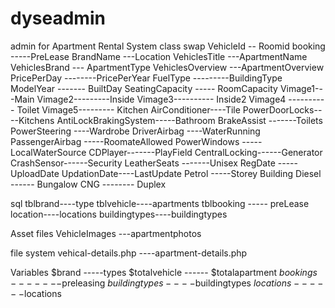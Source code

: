 # dyseadmin 
admin for Apartment Rental System
class swap
VehicleId -- Roomid
booking -----PreLease
BrandName ---Location
VehiclesTitle ---ApartmentName
VehiclesBrand --- ApartmentType
VehiclesOverview ---ApartmentOverview
PricePerDay --------PricePerYear
FuelType ---------BuildingType
ModelYear ------- BuiltDay
SeatingCapacity ----- RoomCapacity
Vimage1---Main
Vimage2---------Inside
Vimage3---------- Inside2
Vimage4 ---------- Toilet
Vimage5--------- Kitchen
AirConditioner----Tile
PowerDoorLocks----Kitchens
AntiLockBrakingSystem-----Bathroom
BrakeAssist -------Toilets
PowerSteering ----Wardrobe
DriverAirbag ----WaterRunning
PassengerAirbag -----RoomateAllowed
PowerWindows -----LocalWaterSource
CDPlayer-------PlayField
CentralLocking------Generator
CrashSensor------Security
LeatherSeats -------Unisex
RegDate -----UploadDate
UpdationDate----LastUpdate
Petrol -----Storey Building
Diesel ------ Bungalow
CNG -------- Duplex



sql
tblbrand----type
tblvehicle----apartments
tblbooking ----- preLease
location----locations
buildingtypes----buildingtypes

Asset files
VehicleImages ---apartmentphotos


file system
vehical-details.php ----apartment-details.php

Variables
$brand -----types
$totalvehicle ------ $totalapartment
$bookings -------$preleasing
$buildingtypes----$buildingtypes
$locations------$locations
